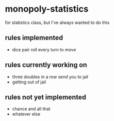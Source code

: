 # monopoly-statistics

for statistics class, but I've always wanted to do this

## rules implemented

 - dice pair roll every turn to move

## rules currently working on

 - three doubles in a row send you to jail
 - getting out of jail

## rules not yet implemented

 - chance and all that
 - whatever else